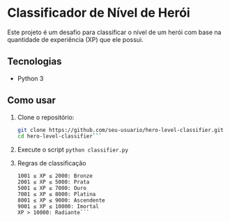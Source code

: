 # Classificador de Nível de Herói

Este projeto é um desafio para classificar o nível de um herói com base na quantidade de experiência (XP) que ele possui.

## Tecnologias

- Python 3

## Como usar

1. Clone o repositório:
   ```bash
   git clone https://github.com/seu-usuario/hero-level-classifier.git
   cd hero-level-classifier```

2. Execute o script
  ```python classifier.py```

3. Regras de classificação

    ```XP < 1000: Ferro
    1001 ≤ XP ≤ 2000: Bronze
    2001 ≤ XP ≤ 5000: Prata
    5001 ≤ XP ≤ 7000: Ouro
    7001 ≤ XP ≤ 8000: Platina
    8001 ≤ XP ≤ 9000: Ascendente
    9001 ≤ XP ≤ 10000: Imortal
    XP > 10000: Radiante```
